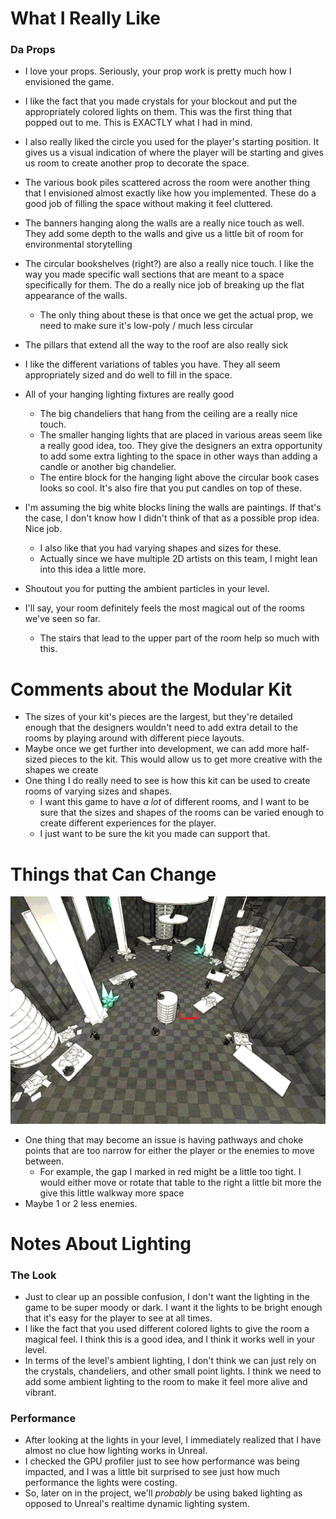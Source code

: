 
# What I Really Like

### Da Props

- I love your props. Seriously, your prop work is pretty much how I envisioned the game.

- I like the fact that you made crystals for your blockout and put the appropriately colored lights on them. This was the first thing that popped out to me. This is EXACTLY what I had in mind.
- I also really liked the circle you used for the player's starting position. It gives us a visual indication of where the player will be starting and gives us room to create another prop to decorate the space.
- The various book piles scattered across the room were another thing that I envisioned almost exactly like how you implemented. These do a good job of filling the space without making it feel cluttered.
- The banners hanging along the walls are a really nice touch as well. They add some depth to the walls and give us a little bit of room for environmental storytelling
- The circular bookshelves (right?) are also a really nice touch. I like the way you made specific wall sections that are meant to a space specifically for them. The do a really nice job of breaking up the flat appearance of the walls.
	- The only thing about these is that once we get the actual prop, we need to make sure it's low-poly / much less circular
- The pillars that extend all the way to the roof are also really sick
- I like the different variations of tables you have. They all seem appropriately sized and do well to fill in the space.
- All of your hanging lighting fixtures are really good
	- The big chandeliers that hang from the ceiling are a really nice touch.
	- The smaller hanging lights that are placed in various areas seem like a really good idea, too. They give the designers an extra opportunity to add some extra lighting to the space in other ways than adding a candle or another big chandelier.
	- The entire block for the hanging light above the circular book cases looks so cool. It's also fire that you put candles on top of these.
- I'm assuming the big white blocks lining the walls are paintings. If that's the case, I don't know how I didn't think of that as a possible prop idea. Nice job.
	- I also like that you had varying shapes and sizes for these.
	- Actually since we have multiple 2D artists on this team, I might lean into this idea a little more.
- Shoutout you for putting the ambient particles in your level.

- I'll say, your room definitely feels the most magical out of the rooms we've seen so far.
	- The stairs that lead to the upper part of the room help so much with this.

# Comments about the Modular Kit
- The sizes of your kit's pieces are the largest, but they're detailed enough that the designers wouldn't need to add extra detail to the rooms by playing around with different piece layouts.
- Maybe once we get further into development, we can add more half-sized pieces to the kit. This would allow us to get more creative with the shapes we create
- One thing I do really need to see is how this kit can be used to create rooms of varying sizes and shapes.
	- I want this game to have *a lot* of different rooms, and I want to be sure that the sizes and shapes of the rooms can be varied enough to create different experiences for the player.
	- I just want to be sure the kit you made can support that.

# Things that Can Change

![](<../../../../_Meta/Attachments/Pasted image 20250526195654.png>)
- One thing that may become an issue is having pathways and choke points that are too narrow for either the player or the enemies to move between.
	- For example, the gap I marked in red might be a little too tight. I would either move or rotate that table to the right a little bit more the give this little walkway more space
- Maybe 1 or 2 less enemies.

# Notes About Lighting

### The Look
- Just to clear up an possible confusion, I don't want the lighting in the game to be super moody or dark. I want it the lights to be bright enough that it's easy for the player to see at all times.
- I like the fact that you used different colored lights to give the room a magical feel. I think this is a good idea, and I think it works well in your level.
- In terms of the level's ambient lighting, I don't think we can just rely on the crystals, chandeliers, and other small point lights. I think we need to add some ambient lighting to the room to make it feel more alive and vibrant.

### Performance
- After looking at the lights in your level, I immediately realized that I have almost no clue how lighting works in Unreal.
- I checked the GPU profiler just to see how performance was being impacted, and I was a little bit surprised to see just how much performance the lights were costing.
- So, later on in the project, we'll *probably* be using baked lighting as opposed to Unreal's realtime dynamic lighting system.
